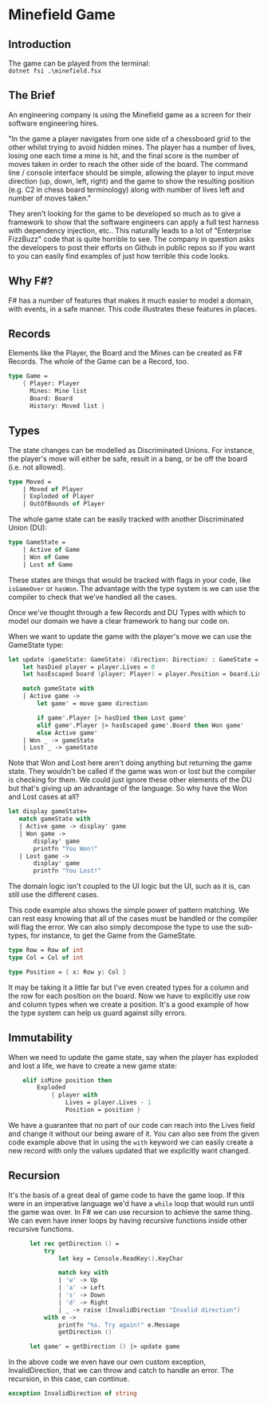 # Minefield Game

## Introduction

The game can be played from the terminal:  
`dotnet fsi .\minefield.fsx`

## The Brief

An engineering company is using the Minefield game as a screen for their software engineering hires.

"In the game a player navigates from one side of a chessboard grid to the other whilst trying to avoid hidden mines. The player has a number of lives, losing one each time a mine is hit, and the final score is the number of moves taken in order to reach the other side of the board.  The command line / console interface should be simple, allowing the player to input move direction (up, down, left, right) and the game to show the resulting position (e.g. C2 in chess board terminology) along with number of lives left and number of moves taken."

They aren't looking for the game to be developed so much as to give a framework to show that the software engineers can apply a full test harness with dependency injection, etc.. This naturally leads to a lot of "Enterprise FizzBuzz" code that is quite horrible to see. The company in question asks the developers to post their efforts on Github in public repos so if you want to you can easily find examples of just how terrible this code looks.

## Why F#?

F# has a number of features that makes it much easier to model a domain, with events, in a safe manner. This code illustrates these features in places.

## Records

Elements like the Player, the Board and the Mines can be created as F# Records. The whole of the Game can be a Record, too.

```fsharp
type Game =
    { Player: Player
      Mines: Mine list
      Board: Board
      History: Moved list }
```

## Types

The state changes can be modelled as Discriminated Unions. For instance, the player's move will either be safe, result in a bang, or be off the board (i.e. not allowed).

```fsharp
type Moved =
    | Moved of Player
    | Exploded of Player
    | OutOfBounds of Player
```

The whole game state can be easily tracked with another Discriminated Union (DU):

```fsharp
type GameState =
    | Active of Game
    | Won of Game
    | Lost of Game
```

These states are things that would be tracked with flags in your code, like `isGameOver` or `hasWon`. The advantage with the type system is we can use the compiler to check that we've handled all the cases.

Once we've thought through a few Records and DU Types with which to model our domain we have a clear framework to hang our code on.

When we want to update the game with the player's move we can use the GameState type:

```fsharp
let update (gameState: GameState) (direction: Direction) : GameState =
    let hasDied player = player.Lives = 0
    let hasEscaped board (player: Player) = player.Position = board.Limit

    match gameState with
    | Active game ->
        let game' = move game direction

        if game'.Player |> hasDied then Lost game'
        elif game'.Player |> hasEscaped game'.Board then Won game'
        else Active game'
    | Won _ -> gameState
    | Lost _ -> gameState
```

 Note that Won and Lost here aren't doing anything but returning the game state. They wouldn't be called if the game was won or lost but the compiler is checking for them. We could just ignore these other elements of the DU but that's giving up an advantage of the language. So why have the Won and Lost cases at all?

 ```fsharp
let display gameState=
    match gameState with
    | Active game -> display' game
    | Won game ->
        display' game
        printfn "You Won!"
    | Lost game ->
        display' game
        printfn "You Lost!"
```

The domain logic isn't coupled to the UI logic but the UI, such as it is, can still use the different cases.

This code example also shows the simple power of pattern matching. We can rest easy knowing that all of the cases must be handled or the compiler will flag the error. We can also simply decompose the type to use the sub-types, for instance, to get the Game from the GameState.

```fsharp
type Row = Row of int
type Col = Col of int

type Position = { x: Row y: Col }
```

It may be taking it a little far but I've even created types for a column and the row for each position on the board. Now we have to explicitly use row and column types when we create a position. It's a good example of how the type system can help us guard against silly errors.

## Immutability

When we need to update the game state, say when the player has exploded and lost a life, we have to create a new game state:

```fsharp
    elif isMine position then
        Exploded
            { player with
                Lives = player.Lives - 1
                Position = position }
```

We have a guarantee that no part of our code can reach into the Lives field and change it without our being aware of it. You can also see from the given code example above that in using the `with` keyword we can easily create a new record with only the values updated that we explicitly want changed.

## Recursion

It's the basis of a great deal of game code to have the game loop. If this were in an imperative language we'd have a `while` loop that would run until the game was over. In F# we can use recursion to achieve the same thing. We can even have inner loops by having recursive functions inside other recursive functions.

```fsharp
      let rec getDirection () =
          try
              let key = Console.ReadKey().KeyChar

              match key with
              | 'w' -> Up
              | 'a' -> Left
              | 's' -> Down
              | 'd' -> Right
              | _ -> raise (InvalidDirection "Invalid direction")
          with e ->
              printfn "%s. Try again!" e.Message
              getDirection ()

      let game' = getDirection () |> update game
```

In the above code we even have our own custom exception, InvalidDirection, that we can throw and catch to handle an error. The recursion, in this case, can continue.

```fsharp
exception InvalidDirection of string
```

